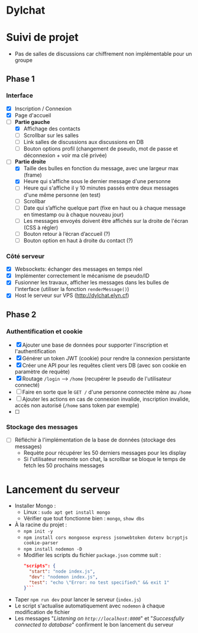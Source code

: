 # Dylchat

# Suivi de projet

- Pas de salles de discussions car chiffrement non implémentable pour un groupe

## Phase 1

### Interface

- [x] Inscription / Connexion
- [x] Page d'accueil
- [ ] **Partie gauche**
  - [x] Affichage des contacts
  - [ ] Scrollbar sur les salles
  - [ ] Link salles de discussions aux discussions en DB
  - [ ] Bouton options profil (changement de pseudo, mot de passe et déconnexion + voir ma clé privée)
- [ ] **Partie droite**
  - [x] Taille des bulles en fonction du message, avec une largeur max (frame) 
  - [x] Heure qui s’affiche sous le dernier message d'une personne
  - [ ] Heure qui s'affiche il y 10 minutes passés entre deux messages d'une même personne (en test)
  - [ ] Scrollbar
  - [ ] Date qui s’affiche quelque part (fixe en haut ou à chaque message en timestamp ou à chaque nouveau jour)
  - [ ] Les messages envoyés doivent être affichés sur la droite de l'écran (CSS à régler)
  - [ ] Bouton retour à l’écran d’accueil (?)
  - [ ] Bouton option en haut à droite du contact (?)

### Côté serveur

- [x] Websockets: échanger des messages en temps réel
- [x] Implémenter correctement le mécanisme de pseudo/ID
- [x] Fusionner les travaux, afficher les messages dans les bulles de l'interface (utiliser la fonction `renderMessage()`)
- [x] Host le serveur sur VPS (<http://dylchat.elyn.cf>)

## Phase 2

### Authentification et cookie

- [x] Ajouter une base de données pour supporter l'inscription et l'authentification
- [x] Générer un token JWT (cookie) pour rendre la connexion persistante
- [x] Créer une API pour les requêtes client vers DB (avec son cookie en paramètre de requète)
- [x] Routage `/login` --> `/home` (recupérer le pseudo de l'utilisateur connecté)
- [ ] Faire en sorte que le `GET /` d'une personne connectée mène au `/home`
- [ ] Ajouter les actions en cas de connexion invalide, inscription invalide, accès non autorisé (`/home` sans token par exemple)
- [ ]

### Stockage des messages

- [ ] Réfléchir à l'implémentation de la base de données (stockage des messages)
  - Requète pour récupérer les 50 derniers messages pour les display
  - Si l'utilisateur remonte son chat, la scrollbar se bloque le temps de fetch les 50 prochains messages

# Lancement du serveur



- Installer Mongo : 
  - Linux : `sudo apt get install mongo`
  - Vérifier que tout fonctionne bien : `mongo`, `show dbs` 
- À la racine du projet :
  - `npm init -y`
  - `npm install cors mongoose express jsonwebtoken dotenv bcryptjs cookie-parser`
  - `npm install nodemon -D`
  - Modifier les scripts du fichier `package.json` comme suit :
    ```json
    "scripts": {
      "start": "node index.js",
      "dev": "nodemon index.js",
      "test": "echo \"Error: no test specified\" && exit 1"
    }```
- Taper `npm run dev` pour lancer le serveur (`index.js`)
- Le script s'actualise automatiquement avec `nodemon` à chaque modification de fichier
- Les messages "*Listening on `http://localhost:8000`*" et "*Successfully connected to database*" confirment le bon lancement du serveur
